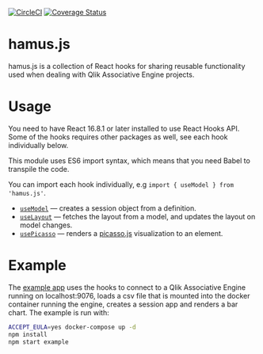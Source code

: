 [![CircleCI](https://circleci.com/gh/qlik-oss/hamus.js/tree/master.svg?style=svg)](https://circleci.com/gh/qlik-oss/hamus.js/tree/master)
[![Coverage Status](https://coveralls.io/repos/github/qlik-oss/hamus.js/badge.svg?branch=master)](https://coveralls.io/github/qlik-oss/hamus.js?branch=master)
# hamus.js

hamus.js is a collection of React hooks for sharing reusable functionality used when
dealing with Qlik Associative Engine projects.

# Usage

You need to have React 16.8.1 or later installed to use React Hooks API. Some of the hooks requires other packages as well,
see each hook individually below.

This module uses ES6 import syntax, which means that you need Babel to transpile the code.

You can import each hook individually, e.g `import { useModel } from 'hamus.js'`.

- [`useModel`](./docs/useModel.md) &mdash; creates a session object from a definition.
- [`useLayout`](./docs/useLayout.md) &mdash; fetches the layout from a model, and updates the layout on model changes.
- [`usePicasso`](./docs/usePicasso.md) &mdash; renders a [picasso.js](https://github.com/qlik-oss/picasso.js) visualization to an element.

# Example

The [example app](./example/) uses the hooks to connect to a Qlik Associative Engine running on localhost:9076, loads a csv file that is mounted into the docker container running the engine, creates a session app and renders a bar chart. The example is run with:
```bash
ACCEPT_EULA=yes docker-compose up -d
npm install
npm start example
```
